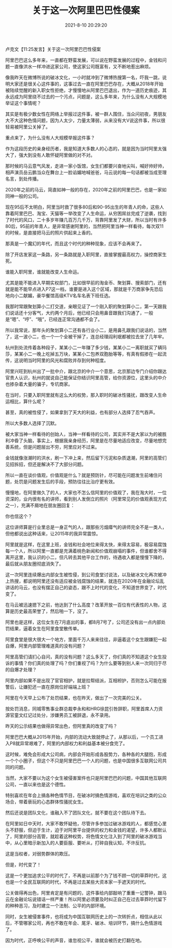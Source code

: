﻿---
layout: post
title:  "关于这一次阿里巴巴性侵案"
date:   2021-8-10 20:29:20
categories: update
---
卢克文【11:25发言】关于这一次阿里巴巴性侵案

阿里巴巴这么多年来，一直都在野蛮发展，可以说在野蛮发展的过程中，金钱和问题一直像洪水一样冲进这家公司，使这家公司既富有，又不断地惹出麻烦。
 
像我昨天在微博所说的破冰文化，一小时就冲到了微博热搜第一名，吓我一跳，说明大家还是很关心这件事的，这事过去一直在阿里巴巴存在，大概从2018年开始被陆续觉醒的新入职女性拒绝，才慢慢地从阿里巴巴退出，作为一道历史痕迹，其永远成为阿里绕不过去的一个污点，问题是，这么多年来，为什么没有人大规模地举证这个事情呢？
 
其实是有极少数女性在网络上举报过这件事，被一群人围住，当众问初夜，男朋友大不大这种色情问题，因为人太少，力量太薄弱，从来没有大V说这件事，所以很轻易被阿里公关掉了。
 
重点来了，为什么没有人大规模举报这件事？
 
作为这段历史的亲身经历者，我是知道大多数人的心态的，就是因为当时阿里太强大了，强大到没有人敢怀疑阿里做的对不对。
 
那时候的马云意气风发，走进一家小饭馆，女生们都要兴奋地尖叫，喊好帅好帅，相声演员岳云鹏当众在舞台上一脸谄媚地喊爸爸，马云说的每一句话都被当成至理名言，到处传播。
 
2020年之前的马云，简直如神一般的存在，2020年之前的阿里巴巴，也是一家如同神一般的公司。
 
现在95后不太明白，阿里当时救了很多80后和90-95出生的年青人的命，这些人靠着阿里巴巴、淘宝、天猫等一举改变了人生命运，从穷困屌丝完成了逆袭，找到了时代的风口，二十多岁年赚几百万几千万，背靠阿里发了大财，所以当时有许多80后，95前的年青人，是非常感谢阿里的，当然把阿里当神一样看待，每次双11的时候，是直接把马云的照片供起来上香的。
 
那真是一个魔幻的年代，而且这个时代的种种现象，应该不会再来了。
 
除了开店发家这一条路，另一条路就是入职阿里，直接掌握最高权力，操控商家生死。
 
谁能入职阿里，谁就能改变人生命运。
 
尤其是能不能进入早期实权部门，比如很早前的淘金币、聚划算、搜索部门，还有就是能不能早点进入P7这一档，谁要是进入这个区域，那就是千万商家争先恐后地向小二献媚，豪华餐馆高级KTV名车名表下班任选。
 
我那时常跟聚划算小二打交道，亲眼见证了一个刚入职的聚划算小二，第一天跟我们说话还十分客气，大约两个月后，他已经只会用鼻音跟我们沟通了，一般是“嗯”、“哼”、“哦”，已经连正常沟通都不会了。
 
所以我常说，那年头的聚划算小二还有各行业小二，是用鼻孔跟我们说话的，当然了，这一波小二，也一个一个全被干掉了，连总经理阎利珉都被拉去坐了几年牢。
 
杭州到处流传着各种段子，某某小二一年赚了多少钱，某某小二一离职就买了辆玛莎，某某小二一晚上吃掉五万块，某某小二包养双胞胎等等，有真有假掺在一起流传，这说明当时阿里的风光和腐败并存到何种程度。
 
阿里兴旺到杭州出了一批中介，跟北京的中介一个意思，北京那边专门介绍你跟达官贵人认识，杭州的就说自己能保证你结识阿里高管，给你资源位，这里头的中介也掺杂着大量的骗子，专坑商家。
 
在当时，只要入职阿里就有这么大的权势，那入职时的破冰性骚扰，跟改变人生命运相比，算什么呢？
 
甚至，真的被性侵了，如果拿到了天大的利益，也有部分人选择了忍气吞声。
 
所以大多数人选择了沉默。
 
被大家当神一样看待的创始人，当神一样看待的公司，其实并不是大家以为的被胜利冲昏了头脑，事实上，根据我亲身经历，阿里是在尽量地适应改变，尽量地想完善系统，但是问题层出不穷，阿里应对不过来。
 
金钱就像涨潮时的洪水，刷一下冲上来，然后留下污泥和杂质退潮，阿里的高管们见招拆招，但还是解决不了大部分问题。
 
所以一直在谈价值观，价值观是什么？就是预防针，尽可能在问题发生前堵住问题，处罚是问题发生后的手段，预防往往比治疗更有效。
 
慢慢地，在阿里做久了的人，大家也不怎么信阿里的价值观了，我在淘大时，一位资深的，业内很有名的讲师，看到别人发倒立的照片（阿里常见的价值观表现方式之一），充满不屑地在朋友圈回复：
 
你也信这个？
 
这位讲师算是行业里总是一身正气的人，跟那些污烟瘴气的讲师完全不是一类人，但他都说出这种话来，让2015年的我异常震惊。
 
阿里就是这样，在这里上班，金钱和社会地位来得太快，来得太容易，极容易腐蚀每一个人，所以阿里一直都是充满着桃色新闻和价值观崩塌的事件，但谁都舍不得离开这里，我认识的小二，但凡转去其他平台工作的，待遇收入都是慢慢下降的，最后就从朋友圈彻底消失了。
 
这一次阿里连续爆出内部女生被性侵，到公司食堂讨说法，以及破冰文化再次被冲上热搜，都说明阿里还没有适应被金钱腐蚀的结果，就连在2020年在金融论坛乱讲话的马云，也没有摆正自己的姿态，跟不上时代的变化，不知道世界变了，时代变了。
 
在马云被迅速摁下之前，他达到了什么高度？改革开放一百位有代表性的人物，这算是历史最高荣誉了，然后啪一下，没了。
 
阿里也是这样，这位女生在7月底出的事，都8月7号了，公司还没有出一点内部处罚结果，逼着女生在阿里食堂散传单。
 
阿里食堂是很大很大一个地方，里面千万人来来往往，非逼着这个女生跟嫌犯一起自爆，阿里内部管理难道真的没有问题？
 
阿里高管们请扪心自问，真的没有问题？这么多天了，你们真的不知道这个女生投诉的事情？你们真的处理了吗？你们重视了吗？为什么要等到别人来一次同归于尽的自爆才处理？
 
阿里内部如果不是出现了官官相护，就是拉帮结派，互相袒护，否则怎么可能在报警后，让嫌犯还一直在原岗位好端端上班？
 
阿里在今天早上公布了处罚结果，也在昨天，做出了一次完美的公关。
 
按处罚消息，同城零售事业群总裁李永和和HRG徐昆引咎辞职，阿里首席人力资源官童文红记过处分，涉嫌男员工被辞退，永不录用。
 
昨天的公示结果也做得异常出色，但阿里真的改变了吗？
 
阿里巴巴大概从2015年开始，内部的流动大致就停止了，从那以后，一个员工进入P8就异常艰难了，阿里的内部权力和利益基本被分食完了。
 
这时候，难免会形成大公司病，内部会开始形成各股势力，各种各的大腿抱，形成一个个小圈子，但这个不只是阿里巴巴一个人的问题，也是中国很多互联网公司共同的问题。
 
当然，大家不要以为这个女生被侵害案件也只是阿里巴巴的问题，中国其他互联网公司，一直以来也是这个德性。
 
特别喜欢在年会上搞各种色情节目，在破冰时搞色情游戏，喜欢在培训之类的公众场合，带着亵玩的心态群体性骚扰女生。
 
然后还说是团队文化，谁融入不了团队文化，就不要在这个团队待下去。
 
在阿里如日中天时，大家不敢怀疑他，尽管许多参加过破冰游戏的人，都感觉心里头不舒服，但迫于生计，迫于对阿里平台提供的权力和金钱的渴望，许多人都默认了，阿里的部分高管，就趁着这种权势，将色情文化注入到了阿里的破冰游戏当中，从心里暗示新加入的人要臣服、要听从，打碎自我认知，不许反抗。
 
这是当权者，对弱势群体的欺压。
 
但是，时代变了！
 
这是一个更加追求公平的时代了，不再是以前那个为了钱不顾一切的草莽时代，这也是一个全民互联网的时代，不再是过去某些大资本家一手遮天的时代。
 
公关做得再出色，阿里肯定是有问题的，这件事给内部敲响了重重一记警钟，跟马云在金融论坛说错话一样严重！所以阿里必须要及时纠正自己在过去草莽时代留下的种种恶习，及时建立一个法制、公平的内部环境。
 
同时，女生被侵害事件，也将成为中国互联网历史上的一次转折点，相信从此以后，不管哪家公司，再也不敢在年会、尾牙、破冰、培训环节，搞什么色情游戏了。
 
因为时代，正呼唤公平的声音，谁忽视公平，谁就会被历史打翻在地。
